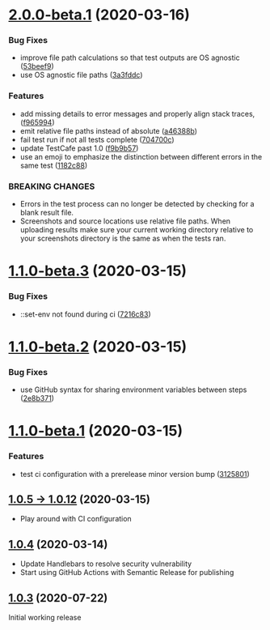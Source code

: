 # [2.0.0-beta.1](https://github.com/NickLargen/testcafe-reporter-nunit3/compare/v1.1.0-beta.3...v2.0.0-beta.1) (2020-03-16)


### Bug Fixes

* improve file path calculations so that test outputs are OS agnostic ([53beef9](https://github.com/NickLargen/testcafe-reporter-nunit3/commit/53beef971f2c6e0f0ccb1e432e5a8cec14c8dae4))
* use OS agnostic file paths ([3a3fddc](https://github.com/NickLargen/testcafe-reporter-nunit3/commit/3a3fddc8804bb44c04b0ddf394178997b11c7c04))


### Features

* add missing details to error messages and properly align stack traces, ([f965994](https://github.com/NickLargen/testcafe-reporter-nunit3/commit/f965994fbaca80b0336e5315bfac4017a45731c5))
* emit relative file paths instead of absolute ([a46388b](https://github.com/NickLargen/testcafe-reporter-nunit3/commit/a46388b0d2ee964bd41508cc5af137d0fe46bf3c))
* fail test run if not all tests complete ([704700c](https://github.com/NickLargen/testcafe-reporter-nunit3/commit/704700c058f132971be2245864bc4a3239d691ba))
* update TestCafe past 1.0 ([f9b9b57](https://github.com/NickLargen/testcafe-reporter-nunit3/commit/f9b9b5754c77be1d55ed836955df06f31048b217))
* use an emoji to emphasize the distinction between different errors in the same test ([1182c88](https://github.com/NickLargen/testcafe-reporter-nunit3/commit/1182c88c56b706dbe3c8ff21cfaa5ed0905eca39))


### BREAKING CHANGES

* Errors in the test process can no longer be detected by checking for a blank result
file.
* Screenshots and source locations use relative file paths. When uploading results
make sure your current working directory relative to your screenshots directory is the same as when
the tests ran.

# [1.1.0-beta.3](https://github.com/NickLargen/testcafe-reporter-nunit3/compare/v1.1.0-beta.2...v1.1.0-beta.3) (2020-03-15)

### Bug Fixes

- ::set-env not found during ci ([7216c83](https://github.com/NickLargen/testcafe-reporter-nunit3/commit/7216c8328a6e9d1e8ca68bf59684d585bacc052b))

# [1.1.0-beta.2](https://github.com/NickLargen/testcafe-reporter-nunit3/compare/v1.1.0-beta.1...v1.1.0-beta.2) (2020-03-15)

### Bug Fixes

- use GitHub syntax for sharing environment variables between steps ([2e8b371](https://github.com/NickLargen/testcafe-reporter-nunit3/commit/2e8b3714d39c703eb7d863dc652046cb6e01dde4))

# [1.1.0-beta.1](https://github.com/NickLargen/testcafe-reporter-nunit3/compare/v1.0.12...v1.1.0-beta.1) (2020-03-15)

### Features

- test ci configuration with a prerelease minor version bump ([3125801](https://github.com/NickLargen/testcafe-reporter-nunit3/commit/3125801371440effbe8437b7a6b66c87c9a9dd61))

## [1.0.5 -> 1.0.12](https://github.com/NickLargen/testcafe-reporter-nunit3/compare/v1.0.4...v1.0.12) (2020-03-15)

- Play around with CI configuration

## [1.0.4](https://github.com/NickLargen/testcafe-reporter-nunit3/compare/1.0.3...v1.0.4) (2020-03-14)

- Update Handlebars to resolve security vulnerability
- Start using GitHub Actions with Semantic Release for publishing

## [1.0.3](https://github.com/NickLargen/testcafe-reporter-nunit3/tree/1.0.3) (2020-07-22)

Initial working release
